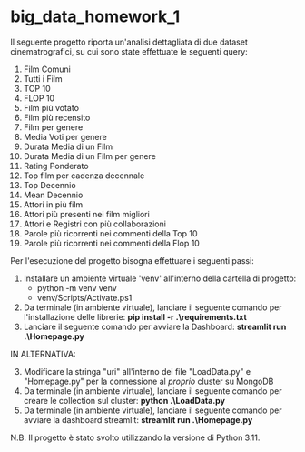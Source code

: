 # big_data_homework_1

Il seguente progetto riporta un'analisi dettagliata di due dataset cinematrografici, su cui sono state effettuate le seguenti query:
1. Film Comuni
2. Tutti i Film
3. TOP 10
4. FLOP 10
5. Film più votato
6. Film più recensito
7. Film per genere
8. Media Voti per genere
9. Durata Media di un Film
10. Durata Media di un Film per genere
11. Rating Ponderato
12. Top film per cadenza decennale
13. Top Decennio
14. Mean Decennio
15. Attori in più film
16. Attori più presenti nei film migliori
17. Attori e Registri con più collaborazioni
18. Parole più ricorrenti nei commenti della Top 10
19. Parole più ricorrenti nei commenti della Flop 10

Per l'esecuzione del progetto bisogna effettuare i seguenti passi:
1. Installare un ambiente virtuale 'venv' all'interno della cartella di progetto:
    - python -m venv venv
    - venv/Scripts/Activate.ps1
2. Da terminale (in ambiente virtuale), lanciare il seguente comando per l'installazione delle librerie:
    **pip install -r .\requirements.txt**
3. Lanciare il seguente comando per avviare la Dashboard:
    **streamlit run .\Homepage.py**

IN ALTERNATIVA:

3. Modificare la stringa "uri" all'interno dei file "LoadData.py" e "Homepage.py" per la connessione al *proprio* cluster su MongoDB
4. Da terminale (in ambiente virtuale), lanciare il seguente comando per creare le collection sul cluster:
    **python .\LoadData.py**
5. Da terminale (in ambiente virtuale), lanciare il seguente comando per avviare la dashboard streamlit:
    **streamlit run .\Homepage.py**

N.B. Il progetto è stato svolto utilizzando la versione di Python 3.11.

